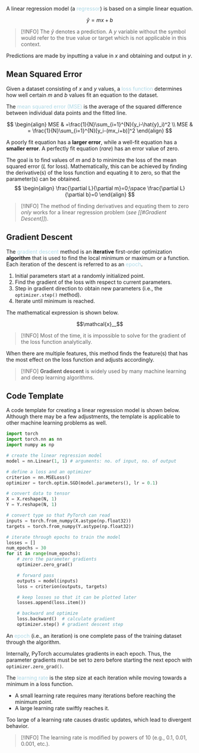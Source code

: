 A linear regression model (a <span style = "color:lightblue">regressor</span>) is based on a simple linear equation.

$$\hat{y}=mx+b$$
> [!INFO]
> The $\hat{y}$ denotes a prediction. A $y$ variable without the symbol would refer to the true value or target which is not applicable in this context.

Predictions are made by inputting a value in $x$ and obtaining and output in $y$.

## Mean Squared Error
Given a dataset consisting of $x$ and $y$ values, a <span style = "color:lightblue">loss function</span> determines how well certain $m$ and $b$ values fit an equation to the dataset.

The <span style = "color:lightblue">mean squared error (MSE)</span> is the average of the squared difference between individual data points and the fitted line.

$$
\begin{align}
	MSE & =\frac{1}{N}\sum_{i=1}^{N}(y_i-\hat{y}_i)^2 \\
	MSE & = \frac{1}{N}\sum_{i=1}^{N}[y_i-(mx_i+b)]^2
\end{align}
$$

A poorly fit equation has a **larger error**, while a well-fit equation has a **smaller error**. A perfectly fit equation (*rare*) has an error value of zero.

The goal is to find values of $m$ and $b$ to minimize the loss of the mean squared error ($L$ for loss). Mathematically, this can be achieved by finding the derivative(s) of the loss function and equating it to zero, so that the parameter(s) can be obtained.
$$
\begin{align}
	\frac{\partial L}{\partial m}=0;\space \frac{\partial L}{\partial b}=0
\end{align}
$$

> [!INFO]
> The method of finding derivatives and equating them to zero *only* works for a linear regression problem (*see [[#Gradient Descent]]*).

## Gradient Descent
The <span style = "color:lightblue">gradient descent</span> method is an **iterative** first-order optimization **algorithm** that is used to find the local minimum or maximum or a function. Each iteration of the descent is referred to as an <span style = "color:lightblue">epoch</span>.
1. Initial parameters start at a randomly initialized point.
2. Find the gradient of the loss with respect to current parameters.
3. Step in gradient direction to obtain new parameters (i.e., the `optimizer.step()` method).
4. Iterate until minimum is reached.

The mathematical expression is shown below.

$$\mathcal{x}__$$

> [!INFO]
> Most of the time, it is impossible to solve for the gradient of the loss function analytically.

When there are multiple features, this method finds the feature(s) that has the most effect on the loss function and adjusts accordingly.

> [!INFO]
> **Gradient descent** is widely used by many machine learning and deep learning algorithms.

## Code Template
A code template for creating a linear regression model is shown below. Although there may be a few adjustments, the template is applicable to other machine learning problems as well.

```python
import torch
import torch.nn as nn
import numpy as np

# create the linear regression model
model = nn.Linear(1, 1) # arguments: no. of input, no. of output

# define a loss and an optimizer
criterion = nn.MSELoss()
optimizer = torch.optim.SGD(model.parameters(), lr = 0.1)

# convert data to tensor
X = X.reshape(N, 1)
Y = Y.reshape(N, 1)

# convert type so that PyTorch can read
inputs = torch.from_numpy(X.astype(np.float32))
targets = torch.from_numpy(Y.astype(np.float32))

# iterate through epochs to train the model
losses = []
num_epochs = 30
for it in range(num_epochs):
	# zero the parameter gradients
	optimizer.zero_grad()

	# forward pass
	outputs = model(inputs)
	loss = criterion(outputs, targets)

	# keep losses so that it can be plotted later
	losses.append(loss.item())

	# backward and optimize
	loss.backward()  # calculate gradient
	optimizer.step() # gradient descent step
```

An <span style = "color:lightblue">epoch</span> (i.e., an iteration) is one complete pass of the training dataset through the algorithm.

Internally, PyTorch accumulates gradients in each epoch. Thus, the parameter gradients must be set to zero before starting the next epoch with `optimizer.zero_grad()`.

The <span style = "color:lightblue">learning rate</span> is the step size at each iteration while moving towards a minimum in a loss function.
- A small learning rate requires many iterations before reaching the minimum point.
- A large learning rate swiftly reaches it.

Too large of a learning rate causes drastic updates, which lead to divergent behavior.

> [!INFO]
> The learning rate is modified by powers of $10$ (e.g., $0.1$, $0.01$, $0.001$, etc.).
